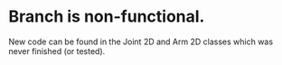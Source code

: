 # Branch is non-functional.
New code can be found in the Joint 2D and Arm 2D classes which was never finished (or tested).